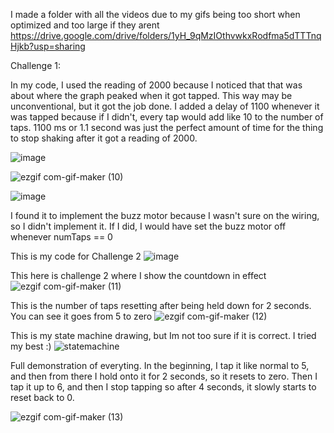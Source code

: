 I made a folder with all the videos due to my gifs being too short when optimized and too large if they arent https://drive.google.com/drive/folders/1yH_9qMzIOthvwkxRodfma5dTTTnqHjkb?usp=sharing 

Challenge 1:

In my code, I used the reading of 2000 because I noticed that that was about where the graph peaked when it got tapped. This way may be unconventional, but it got the job done. I added a delay of 1100 whenever it was tapped because if I didn't, every tap would add like 10 to the number of taps. 1100 ms or 1.1 second was just the perfect amount of time for the thing to stop shaking after it got a reading of 2000.

![image](https://user-images.githubusercontent.com/62976976/106346183-02534880-626a-11eb-99fe-98aa9b899244.png)


![ezgif com-gif-maker (10)](https://user-images.githubusercontent.com/62976976/106347318-6843ce00-6272-11eb-8153-a1af1856c7bc.gif)



![image](https://user-images.githubusercontent.com/62976976/106346496-7c84cc80-626c-11eb-9450-bbbdd31dce6a.png)


I found it to implement the buzz motor because I wasn't sure on the wiring, so I didn't implement it. If I did, I would have set the buzz motor off whenever numTaps == 0

This is my code for Challenge 2
![image](https://user-images.githubusercontent.com/62976976/106562359-0b008480-64df-11eb-8e96-79b092289919.png)



This here is challenge 2 where I show the countdown in effect
![ezgif com-gif-maker (11)](https://user-images.githubusercontent.com/62976976/106562029-90376980-64de-11eb-80b0-118350854aa1.gif)


This is the number of taps resetting after being held down for 2 seconds. You can see it goes from 5 to zero
![ezgif com-gif-maker (12)](https://user-images.githubusercontent.com/62976976/106564575-40f33800-64e2-11eb-9af8-32adc4865699.gif)

This is my state machine drawing, but Im not too sure if it is correct. I tried my best :)
![statemachine](https://user-images.githubusercontent.com/62976976/106565050-0047ee80-64e3-11eb-9733-839e0a4928e7.jpg)

Full demonstration of everyting. In the beginning, I tap it like normal to 5, and then from there I hold onto it for 2 seconds, so it resets to zero. Then I tap it up to 6, and then I stop tapping so after 4 seconds, it slowly starts to reset back to 0.


![ezgif com-gif-maker (13)](https://user-images.githubusercontent.com/62976976/106567784-34bda980-64e7-11eb-8ffd-914c3f064bbd.gif)



